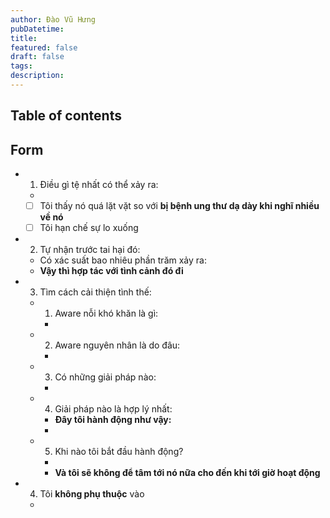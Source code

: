 ```yaml
---
author: Đào Vũ Hưng
pubDatetime: 
title: 
featured: false
draft: false
tags: 
description:
---
```

## Table of contents
## Form
- 1. Điều gì tệ nhất có thể xảy ra:
	- 
	- [ ] Tôi thấy nó quá lặt vặt so với **bị bệnh ung thư dạ dày khi nghĩ nhiều về nó**
	- [ ] Tôi hạn chế sự lo xuống
- 2. Tự nhận trước tai hại đó:
	- Có xác suất bao nhiêu phần trăm xảy ra:
	- **Vậy thì hợp tác với tình cảnh đó đi**
- 3. Tìm cách cải thiện tình thế:
	- 1. Aware nỗi khó khăn là gì:
		- 
	- 2. Aware nguyên nhân là do đâu:
		- 
	- 3. Có những giải pháp nào:
		- 
	- 4. Giải pháp nào là hợp lý nhất:
		- **Đây tôi hành động như vậy:**
		- 
	- 5. Khi nào tôi bắt đầu hành động? 
		- 
		- **Và tôi sẽ không để tâm tới nó nữa cho đến khi tới giờ hoạt động**
- 4. Tôi **không phụ thuộc** vào
	- 